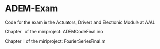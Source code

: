 # ADEM-Exam
Code for the exam in the Actuators, Drivers and Electronic Module at AAU.

Chapter I of the miniproject: ADEMCodeFinal.ino

Chapter II of the miniproject: FourierSeriesFinal.m
